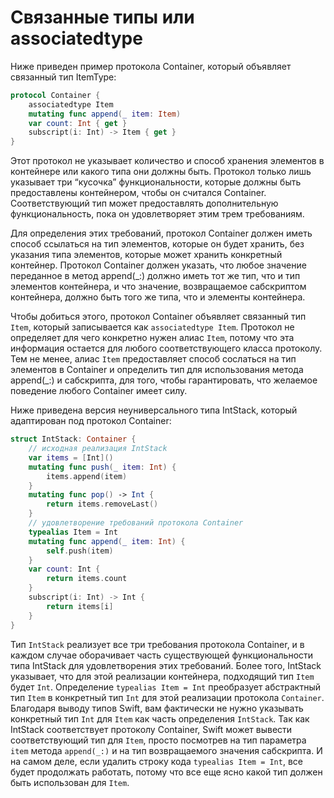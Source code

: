 # Связанные типы или associatedtype

Ниже приведен пример протокола Container, который объявляет связанный тип ItemType:
```swift
protocol Container {
    associatedtype Item
    mutating func append(_ item: Item)
    var count: Int { get }
    subscript(i: Int) -> Item { get }
}
```
Этот протокол не указывает количество и способ хранения элементов в контейнере или какого типа они должны быть. Протокол только лишь указывает три “кусочка” функциональности, которые должны быть предоставлены контейнером, чтобы он считался Container. Соответствующий тип может предоставлять дополнительную функциональность, пока он удовлетворяет этим трем требованиям.

Для определения этих требований, протокол Container должен иметь способ ссылаться на тип элементов, которые он будет хранить, без указания типа элементов, которые может хранить конкретный контейнер. Протокол Container должен указать, что любое значение переданное в метод append(_:) должно иметь тот же тип, что и тип элементов контейнера, и что значение, возвращаемое сабскриптом контейнера, должно быть того же типа, что и элементы контейнера.

Чтобы добиться этого, протокол Container объявляет связанный тип `Item`, который записывается как `associatedtype Item`. Протокол не определяет для чего конкретно нужен алиас `Item`, потому что эта информация остается для любого соответствующего класса протоколу. Тем не менее, алиас `Item` предоставляет способ сослаться на тип элементов в Container и определить тип для использования метода append(_:) и сабскрипта, для того, чтобы гарантировать, что желаемое поведение любого Container имеет силу.

Ниже приведена версия неуниверсального типа IntStack, который адаптирован под протокол Container:

```swift
struct IntStack: Container {
    // исходная реализация IntStack
    var items = [Int]()
    mutating func push(_ item: Int) {
        items.append(item)
    }
    mutating func pop() -> Int {
        return items.removeLast()
    }
    // удовлетворение требований протокола Container
    typealias Item = Int
    mutating func append(_ item: Int) {
        self.push(item)
    }
    var count: Int {
        return items.count
    }
    subscript(i: Int) -> Int {
        return items[i]
    }
}
```

Тип `IntStack` реализует все три требования протокола Container, и в каждом случае оборачивает часть существующей функциональности типа IntStack для удовлетворения этих требований.
Более того, IntStack указывает, что для этой реализации контейнера, подходящий тип `Item` будет `Int`. Определение `typealias Item = Int` преобразует абстрактный тип `Item` в конкретный тип `Int` для этой реализации протокола `Container`.
Благодаря выводу типов Swift, вам фактически не нужно указывать конкретный тип `Int` для `Item` как часть определения `IntStack`. Так как IntStack соответствует протоколу Container, Swift может вывести соответствующий тип для `Item`, просто посмотрев на тип параметра `item` метода `append(_:)` и на тип возвращаемого значения сабскрипта. И на самом деле, если удалить строку кода `typealias Item = Int`, все будет продолжать работать, потому что все еще ясно какой тип должен быть использован для `Item`.
